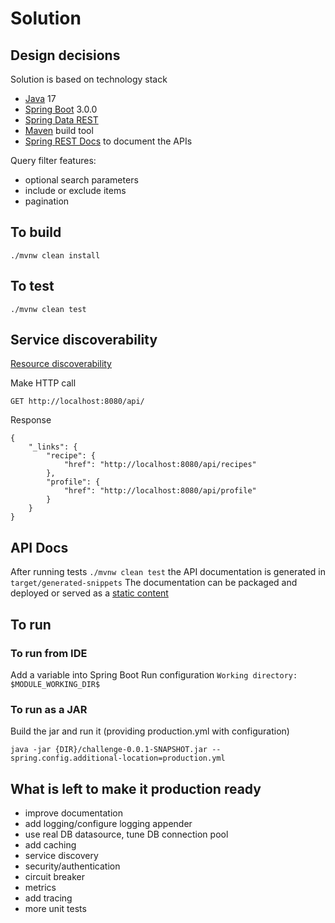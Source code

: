 # Solution

## Design decisions

Solution is based on technology stack

- [Java](https://www.oracle.com/java/technologies/downloads/) 17
- [Spring Boot](https://spring.io/projects/spring-boot) 3.0.0
- [Spring Data REST](https://spring.io/projects/spring-data-rest)
- [Maven](https://maven.apache.org/) build tool
- [Spring REST Docs](https://docs.spring.io/spring-restdocs/docs/3.0.x/reference/htmlsingle/) to document the APIs

Query filter features:

- optional search parameters
- include or exclude items
- pagination

## To build

```
./mvnw clean install
```

## To test

```
./mvnw clean test
```

## Service discoverability

[Resource discoverability](https://docs.spring.io/spring-data/rest/docs/current/reference/html/#repository-resources.resource-discoverability)

Make HTTP call
```
GET http://localhost:8080/api/
```
Response
```
{
    "_links": {
        "recipe": {
            "href": "http://localhost:8080/api/recipes"
        },
        "profile": {
            "href": "http://localhost:8080/api/profile"
        }
    }
}
```

## API Docs

After running tests `./mvnw clean test` the API documentation is generated in `target/generated-snippets`
The documentation can be packaged and deployed or served as
a [static content](https://docs.spring.io/spring-boot/docs/current/reference/htmlsingle/#web.servlet.spring-mvc.static-content)

## To run

### To run from IDE

Add a variable into Spring Boot Run configuration `Working directory: $MODULE_WORKING_DIR$`

### To run as a JAR

Build the jar and run it (providing production.yml with configuration)

```
java -jar {DIR}/challenge-0.0.1-SNAPSHOT.jar --spring.config.additional-location=production.yml
```

## What is left to make it production ready

- improve documentation
- add logging/configure logging appender
- use real DB datasource, tune DB connection pool
- add caching
- service discovery
- security/authentication
- circuit breaker
- metrics
- add tracing
- more unit tests